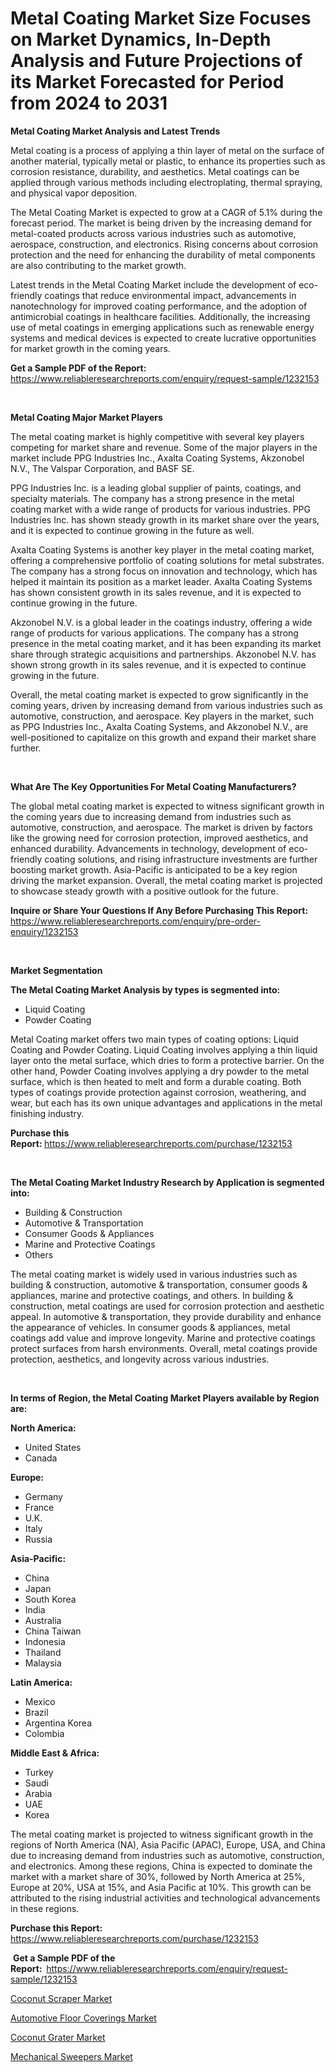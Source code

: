 <p><h1>Metal Coating Market Size Focuses on Market Dynamics, In-Depth Analysis and Future Projections of its Market Forecasted for Period from 2024 to 2031</h1></p><p><strong>Metal Coating Market Analysis and Latest Trends</strong></p>
<p><p>Metal coating is a process of applying a thin layer of metal on the surface of another material, typically metal or plastic, to enhance its properties such as corrosion resistance, durability, and aesthetics. Metal coatings can be applied through various methods including electroplating, thermal spraying, and physical vapor deposition.</p><p>The Metal Coating Market is expected to grow at a CAGR of 5.1% during the forecast period. The market is being driven by the increasing demand for metal-coated products across various industries such as automotive, aerospace, construction, and electronics. Rising concerns about corrosion protection and the need for enhancing the durability of metal components are also contributing to the market growth.</p><p>Latest trends in the Metal Coating Market include the development of eco-friendly coatings that reduce environmental impact, advancements in nanotechnology for improved coating performance, and the adoption of antimicrobial coatings in healthcare facilities. Additionally, the increasing use of metal coatings in emerging applications such as renewable energy systems and medical devices is expected to create lucrative opportunities for market growth in the coming years.</p></p>
<p><strong>Get a Sample PDF of the Report:&nbsp;</strong> <a href="https://www.reliableresearchreports.com/enquiry/request-sample/1232153">https://www.reliableresearchreports.com/enquiry/request-sample/1232153</a></p>
<p>&nbsp;</p>
<p><strong>Metal Coating Major Market Players</strong></p>
<p><p>The metal coating market is highly competitive with several key players competing for market share and revenue. Some of the major players in the market include PPG Industries Inc., Axalta Coating Systems, Akzonobel N.V., The Valspar Corporation, and BASF SE.</p><p>PPG Industries Inc. is a leading global supplier of paints, coatings, and specialty materials. The company has a strong presence in the metal coating market with a wide range of products for various industries. PPG Industries Inc. has shown steady growth in its market share over the years, and it is expected to continue growing in the future as well.</p><p>Axalta Coating Systems is another key player in the metal coating market, offering a comprehensive portfolio of coating solutions for metal substrates. The company has a strong focus on innovation and technology, which has helped it maintain its position as a market leader. Axalta Coating Systems has shown consistent growth in its sales revenue, and it is expected to continue growing in the future.</p><p>Akzonobel N.V. is a global leader in the coatings industry, offering a wide range of products for various applications. The company has a strong presence in the metal coating market, and it has been expanding its market share through strategic acquisitions and partnerships. Akzonobel N.V. has shown strong growth in its sales revenue, and it is expected to continue growing in the future.</p><p>Overall, the metal coating market is expected to grow significantly in the coming years, driven by increasing demand from various industries such as automotive, construction, and aerospace. Key players in the market, such as PPG Industries Inc., Axalta Coating Systems, and Akzonobel N.V., are well-positioned to capitalize on this growth and expand their market share further.</p></p>
<p>&nbsp;</p>
<p><strong>What Are The Key Opportunities For Metal Coating Manufacturers?</strong></p>
<p><p>The global metal coating market is expected to witness significant growth in the coming years due to increasing demand from industries such as automotive, construction, and aerospace. The market is driven by factors like the growing need for corrosion protection, improved aesthetics, and enhanced durability. Advancements in technology, development of eco-friendly coating solutions, and rising infrastructure investments are further boosting market growth. Asia-Pacific is anticipated to be a key region driving the market expansion. Overall, the metal coating market is projected to showcase steady growth with a positive outlook for the future.</p></p>
<p><strong>Inquire or Share Your Questions If Any Before Purchasing This Report:</strong> <a href="https://www.reliableresearchreports.com/enquiry/pre-order-enquiry/1232153">https://www.reliableresearchreports.com/enquiry/pre-order-enquiry/1232153</a></p>
<p>&nbsp;</p>
<p><strong>Market Segmentation</strong></p>
<p><strong>The Metal Coating Market Analysis by types is segmented into:</strong></p>
<p><ul><li>Liquid Coating</li><li>Powder Coating</li></ul></p>
<p><p>Metal Coating market offers two main types of coating options: Liquid Coating and Powder Coating. Liquid Coating involves applying a thin liquid layer onto the metal surface, which dries to form a protective barrier. On the other hand, Powder Coating involves applying a dry powder to the metal surface, which is then heated to melt and form a durable coating. Both types of coatings provide protection against corrosion, weathering, and wear, but each has its own unique advantages and applications in the metal finishing industry.</p></p>
<p><strong>Purchase this Report:&nbsp;</strong><a href="https://www.reliableresearchreports.com/purchase/1232153">https://www.reliableresearchreports.com/purchase/1232153</a></p>
<p>&nbsp;</p>
<p><strong>The Metal Coating Market Industry Research by Application is segmented into:</strong></p>
<p><ul><li>Building & Construction</li><li>Automotive & Transportation</li><li>Consumer Goods & Appliances</li><li>Marine and Protective Coatings</li><li>Others</li></ul></p>
<p><p>The metal coating market is widely used in various industries such as building & construction, automotive & transportation, consumer goods & appliances, marine and protective coatings, and others. In building & construction, metal coatings are used for corrosion protection and aesthetic appeal. In automotive & transportation, they provide durability and enhance the appearance of vehicles. In consumer goods & appliances, metal coatings add value and improve longevity. Marine and protective coatings protect surfaces from harsh environments. Overall, metal coatings provide protection, aesthetics, and longevity across various industries.</p></p>
<p>&nbsp;</p>
<p><strong>In terms of Region, the Metal Coating Market Players available by Region are:</strong></p>
<p>
    <p> <strong> North America: </strong>
        <ul>
            <li>United States</li>
            <li>Canada</li>
        </ul>
        </p> 
    <p> <strong> Europe: </strong>
        <ul>
            <li>Germany</li>
            <li>France</li>
            <li>U.K.</li>
            <li>Italy</li>
            <li>Russia</li>
        </ul>
        </p> 
    <p> <strong> Asia-Pacific: </strong>
        <ul>
            <li>China</li>
            <li>Japan</li>
            <li>South Korea</li>
            <li>India</li>
            <li>Australia</li>
            <li>China Taiwan</li>
            <li>Indonesia</li>
            <li>Thailand</li>
            <li>Malaysia</li>
        </ul>
        </p> 
    <p> <strong> Latin America: </strong>
        <ul>
            <li>Mexico</li>
            <li>Brazil</li>
            <li>Argentina Korea</li>
            <li>Colombia</li>
        </ul>
        </p> 
    <p> <strong> Middle East & Africa: </strong>
        <ul>
            <li>Turkey</li>
            <li>Saudi</li>
            <li>Arabia</li>
            <li>UAE</li>
            <li>Korea</li>
        </ul>
    </p>
    </p>
<p><p>The metal coating market is projected to witness significant growth in the regions of North America (NA), Asia Pacific (APAC), Europe, USA, and China due to increasing demand from industries such as automotive, construction, and electronics. Among these regions, China is expected to dominate the market with a market share of 30%, followed by North America at 25%, Europe at 20%, USA at 15%, and Asia Pacific at 10%. This growth can be attributed to the rising industrial activities and technological advancements in these regions.</p></p>
<p><strong>Purchase this Report: </strong><a href="https://www.reliableresearchreports.com/purchase/1232153">https://www.reliableresearchreports.com/purchase/1232153</a></p>
<p>&nbsp;<strong>Get a Sample PDF of the Report:&nbsp;&nbsp;</strong><a href="https://www.reliableresearchreports.com/enquiry/request-sample/1232153">https://www.reliableresearchreports.com/enquiry/request-sample/1232153</a></p>
<p><strong></strong></p>
<p><p><a href="https://view.publitas.com/reportprime-1/coconut-scraper-market-insights-market-players-and-forecast-till-2030/">Coconut Scraper Market</a></p><p><a href="https://five-trouble-98a.notion.site/Automotive-Floor-Coverings-Market-A-Comprehensive-Report-of-its-Market-Share-Growth-Trends-2024--fa0929067665417d838ed7a0b51596a2">Automotive Floor Coverings Market</a></p><p><a href="https://view.publitas.com/reportprime-1/coconut-grater-market-offer-valuable-insights-into-market-size-market-share-market-trends-and-projections-spanning-from-2023-to-2030/">Coconut Grater Market</a></p><p><a href="https://view.publitas.com/reportprime-1/mechanical-sweepers-market-offer-valuable-insights-into-market-size-market-share-market-trends-and-projections-spanning-from-2023-to-2030/">Mechanical Sweepers Market</a></p></p>